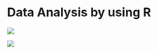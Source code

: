 # Data Analysis by using R

![](https://raw.githubusercontent.com/atabegruslan/R-Analyze-Data/master/Illustrations/R1.PNG)

![](https://raw.githubusercontent.com/atabegruslan/R-Analyze-Data/master/Illustrations/R2.PNG)
